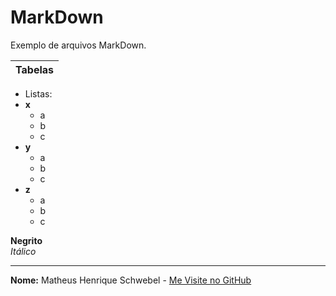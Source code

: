 # MarkDown
Exemplo de arquivos MarkDown.

| Tabelas |
|---------|

- Listas:
- **x**
  - a
  - b
  - c
- **y**
  - a
  - b
  - c
- **z**
  - a
  - b
  - c
 
**Negrito**<br>
*Itálico*<br>
______________________________________________________________________________________________________________________________________________________________________

**Nome:** Matheus Henrique Schwebel - [Me Visite no GitHub](https://github.com/Matheus-Schwebel)

